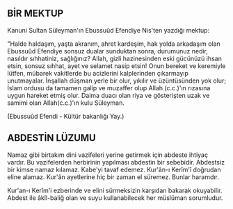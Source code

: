 ## BİR MEKTUP

Kanuni Sultan Süleyman'ın Ebussuûd Efendiye Nis'ten yazdığı mektup:

"Halde haldaşım, yaşta akranım, ahret kardeşim, hak yolda arkadaşım olan Ebussuûd Efendiye sonsuz dualar sunduktan sonra, durumunuz nedir, nasıldır sıhhatiniz, sağlığınız? Allah, gizli hazinesinden eski gücünüzü ihsan etsin, sonsuz sıhhat, ayet ve selamet nasip etsin! Onun bereket ve keremiyle lütfen, mübarek vakitlerde bu acizlerini kalplerinden çıkarmayıp unutmayalar. İnşallah düşman yerle bir olur, yıkılır ve üzüntüsünden yok olur; İslam ordusu da ta­mamen galip ve muzaffer olup Allah (c.c.)'ın rızasına uygun hareket etmiş olur. Daima duacı olan riya ve gösterişten uzak ve samimi olan Allah(c.c.)'ın kulu Süleyman.

(Ebussuûd Efendi - Kültür bakanlığı Yay.)

## ABDESTİN LÜZUMU

Namaz gibi birtakım dini vazifeleri yerine getirmek için abdeste ihtiyaç vardır. Bu vazifelerden herbirinin yapılması abdestin bir sebebidir. Abdestsiz bir kimse namaz kılamaz. Kabe'yi tavaf edemez. Kur'ân-ı Kerîm'î doğrudan eline alamaz. Kur'ân ayetlerine hiç bir zaman el süremez. Bunlar haramdır.

Kur'an-ı Kerîm'i ezberinde ve elini sürmeksizin karşı­dan bakarak okuyabilir. Abdest ile âkîl-baliğ olan ve su­yu kullanabilecek her müslüman sorumludur.
